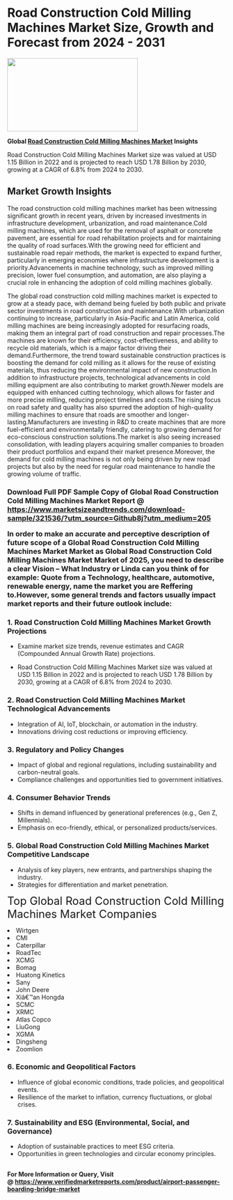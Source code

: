 <H1>Road Construction Cold Milling Machines Market Size, Growth and Forecast from 2024 - 2031</H1><img class="aligncenter size-medium wp-image-584254" src="https://thirdeyenews.in/wp-content/uploads/2024/09/Global-Market-Research-300x168.jpeg" alt="" width="300" height="168" /><p><strong>Global&nbsp;<a href="https://www.marketsizeandtrends.com/download-sample/321536/?utm_source=Github8j?utm_medium=205">Road Construction Cold Milling Machines Market</a> Insights</strong></p><p>Road Construction Cold Milling Machines Market size was valued at USD 1.15 Billion in 2022 and is projected to reach USD 1.78 Billion by 2030, growing at a CAGR of 6.8% from 2024 to 2030.</p><p><h2>Market Growth Insights</h2> <p>The road construction cold milling machines market has been witnessing significant growth in recent years, driven by increased investments in infrastructure development, urbanization, and road maintenance.Cold milling machines, which are used for the removal of asphalt or concrete pavement, are essential for road rehabilitation projects and for maintaining the quality of road surfaces.With the growing need for efficient and sustainable road repair methods, the market is expected to expand further, particularly in emerging economies where infrastructure development is a priority.Advancements in machine technology, such as improved milling precision, lower fuel consumption, and automation, are also playing a crucial role in enhancing the adoption of cold milling machines globally.</p> <p><strong><a href="#"></a></strong></p> <p>The global road construction cold milling machines market is expected to grow at a steady pace, with demand being fueled by both public and private sector investments in road construction and maintenance.With urbanization continuing to increase, particularly in Asia-Pacific and Latin America, cold milling machines are being increasingly adopted for resurfacing roads, making them an integral part of road construction and repair processes.The machines are known for their efficiency, cost-effectiveness, and ability to recycle old materials, which is a major factor driving their demand.Furthermore, the trend toward sustainable construction practices is boosting the demand for cold milling as it allows for the reuse of existing materials, thus reducing the environmental impact of new construction.In addition to infrastructure projects, technological advancements in cold milling equipment are also contributing to market growth.Newer models are equipped with enhanced cutting technology, which allows for faster and more precise milling, reducing project timelines and costs.The rising focus on road safety and quality has also spurred the adoption of high-quality milling machines to ensure that roads are smoother and longer-lasting.Manufacturers are investing in R&D to create machines that are more fuel-efficient and environmentally friendly, catering to growing demand for eco-conscious construction solutions.The market is also seeing increased consolidation, with leading players acquiring smaller companies to broaden their product portfolios and expand their market presence.Moreover, the demand for cold milling machines is not only being driven by new road projects but also by the need for regular road maintenance to handle the growing volume of traffic.<h3></p><p><span class=""><strong>Download Full PDF Sample Copy of Global Road Construction Cold Milling Machines Market Report</strong> @ <a href="https://www.marketsizeandtrends.com/download-sample/321536/?utm_source=Github8j?utm_medium=205" target="_blank">https://www.marketsizeandtrends.com/download-sample/321536/?utm_source=Github8j?utm_medium=205</a></span></p><p>In order to make an accurate and perceptive description of future scope of a Global&nbsp;Road Construction Cold Milling Machines Market Market as Global&nbsp;Road Construction Cold Milling Machines Market Market of 2025, you need to describe a clear Vision &ndash; What Industry or Linda can you think of for example: Quote from a Technology, healthcare, automotive, renewable energy, name the market you are Reffering to.However, some general trends and factors usually impact market reports and their future outlook include:</p><h3>1.&nbsp;<strong>Road Construction Cold Milling Machines Market Growth Projections</strong></h3><ul><li>Examine market size trends, revenue estimates and CAGR (Compounded Annual Growth Rate) projections.</li><li><p>Road Construction Cold Milling Machines Market size was valued at USD 1.15 Billion in 2022 and is projected to reach USD 1.78 Billion by 2030, growing at a CAGR of 6.8% from 2024 to 2030.</p></li></ul><h3>2.&nbsp;<strong>Road Construction Cold Milling Machines Market Technological Advancements</strong></h3><ul><li>Integration of AI, IoT, blockchain, or automation in the industry.</li><li>Innovations driving cost reductions or improving efficiency.</li></ul><h3>3.&nbsp;<strong>Regulatory and Policy Changes</strong></h3><ul><li>Impact of global and regional regulations, including sustainability and carbon-neutral goals.</li><li>Compliance challenges and opportunities tied to government initiatives.</li></ul><h3>4.&nbsp;<strong>Consumer Behavior Trends</strong></h3><ul><li>Shifts in demand influenced by generational preferences (e.g., Gen Z, Millennials).</li><li>Emphasis on eco-friendly, ethical, or personalized products/services.</li></ul><h3>5.&nbsp;<strong>Global Road Construction Cold Milling Machines Market Competitive Landscape</strong></h3><ul><li>Analysis of key players, new entrants, and partnerships shaping the industry.</li><li>Strategies for differentiation and market penetration.</li></ul><p data-pm-slice="1 1 []"><span style="color: inherit; font-family: inherit; font-size: 25px;">Top Global Road Construction Cold Milling Machines Market Companies</span></p><div class="" data-test-id=""><p><li>Wirtgen</li><li> CMI</li><li> Caterpillar</li><li> RoadTec</li><li> XCMG</li><li> Bomag</li><li> Huatong Kinetics</li><li> Sany</li><li> John Deere</li><li> Xiâ€™an Hongda</li><li> SCMC</li><li> XRMC</li><li> Atlas Copco</li><li> LiuGong</li><li> XGMA</li><li> Dingsheng</li><li> Zoomlion</li></p></div><h3>6.&nbsp;<strong>Economic and Geopolitical Factors</strong></h3><ul><li>Influence of global economic conditions, trade policies, and geopolitical events.</li><li>Resilience of the market to inflation, currency fluctuations, or global crises.</li></ul><h3>7.&nbsp;<strong>Sustainability and ESG (Environmental, Social, and Governance)</strong></h3><ul><li>Adoption of sustainable practices to meet ESG criteria.</li><li>Opportunities in green technologies and circular economy principles.</li></ul><h2><strong style="font-size: 14px;">For More Information or Query, Visit @&nbsp;</strong><a style="background-color: #ffffff; font-size: 14px;" href="https://www.marketsizeandtrends.com/report/road-construction-cold-milling-machines-market/" target="_blank">https://www.verifiedmarketreports.com/product/airport-passenger-boarding-bridge-market</a></h2>